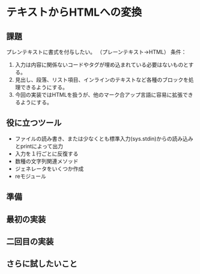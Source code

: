 # テキストからHTMLへの変換

## 課題
プレンテキストに書式を付与したい。
（プレーンテキスト→HTML）
条件：
1. 入力は内容に関係ないコードやタグが埋め込まれている必要はないものとする。
1. 見出し、段落、リスト項目、インラインのテキストなど各種のブロックを処理できるようにする。
1. 今回の実装ではHTMLを扱うが、他のマーク合アップ言語に容易に拡張できるようにする。

## 役に立つツール
- ファイルの読み書き、または少なくとも標準入力(sys.stdin)からの読み込みとprintによって出力
- 入力を１行ごとに反復する
- 数種の文字列関連メソッド
- ジェネレータをいくつか作成
- reモジュール
## 準備

## 最初の実装

## 二回目の実装

## さらに試したいこと